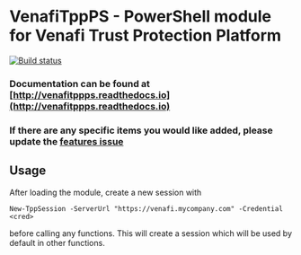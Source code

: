 # VenafiTppPS - PowerShell module for Venafi Trust Protection Platform

[![Build status](https://gd-barron.visualstudio.com/VenafiTppPS/_apis/build/status/VenafiTppPS)](https://gd-barron.visualstudio.com/VenafiTppPS/_build/latest?definitionId=1)

### Documentation can be found at [http://venafitppps.readthedocs.io](http://venafitppps.readthedocs.io)

### If there are any specific items you would like added, please update the [features issue](https://github.com/gdbarron/VenafiTppPS/issues/1)

## Usage
After loading the module, create a new session with
```
New-TppSession -ServerUrl "https://venafi.mycompany.com" -Credential <cred>
```
before calling any functions.  This will create a session which will be used by default in other functions.

